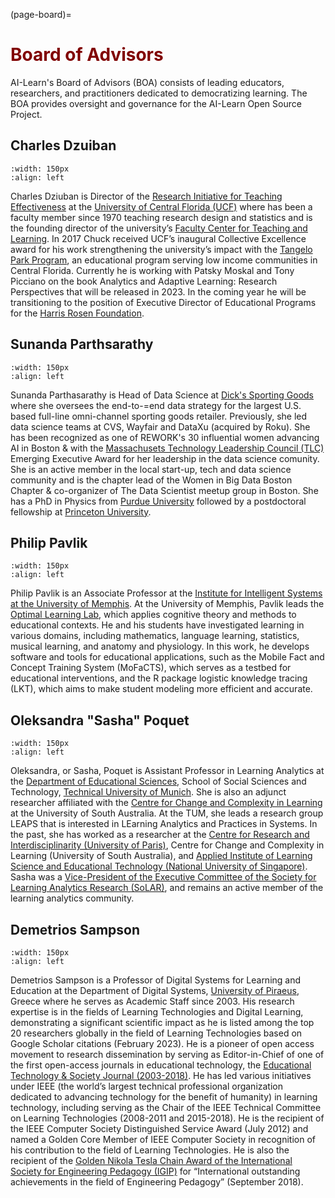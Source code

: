 (page-board)=
# <font color="maroon">Board of Advisors</font>

AI-Learn's Board of Advisors (BOA) consists of leading educators, researchers, and practitioners dedicated to democratizing learning. The BOA provides oversight and governance for the AI-Learn Open Source Project. 

## Charles Dzuiban 

```{image} /images/charles-dziuban.jpg
:width: 150px
:align: left
```

Charles Dziuban is Director of the [Research Initiative for Teaching Effectiveness](https://digitallearning.ucf.edu/impact-evaluation/) at the [University of Central Florida (UCF)](https://www.ucf.edu/) where has been a faculty member since 1970 teaching research design and statistics and is the founding director of the university’s [Faculty Center for Teaching and Learning](https://fctl.ucf.edu/). In 2017 Chuck received UCF’s inaugural Collective Excellence award for his work strengthening the university’s impact with the [Tangelo Park Program](https://www.rosengivesback.com/providing-hope-through-education/tangelo-park-program/), an educational program serving low income communities in Central Florida. Currently he is working with Patsky Moskal and Tony Picciano on the book Analytics and Adaptive Learning: Research Perspectives that will be released in 2023. In the coming year he will be transitioning to the position of Executive Director of Educational Programs for the [Harris Rosen Foundation](https://www.rosengivesback.com/the-harris-rosen-foundation/).   

## Sunanda Parthsarathy

```{image} /images/parthasarathy.jpg
:width: 150px
:align: left
```

Sunanda Parthasarathy is Head of Data Science at [Dick's Sporting Goods](https://www.dickssportinggoods.com/) where she oversees the end-to-=end data strategy for the largest U.S. based full-line omni-channel sporting goods retailer. Previously, she led data science teams at CVS, Wayfair and DataXu (acquired by Roku). She has been recognized as one of REWORK's 30 influential women advancing AI in Boston & with the [Massachusets Technology Leadership Council (TLC)](https://www.masstlc.org/) Emerging Executive Award for her leadership in the data science comunity. She is an active member in the local start-up, tech and data science community and is the chapter lead of the Women in Big Data Boston Chapter & co-organizer of The Data Scientist meetup group in Boston. She has a PhD in Physics from [Purdue University](https://www.purdue.edu/) followed by a postdoctoral fellowship at [Princeton University](https://www.princeton.edu/).


## Philip Pavlik
```{image} /images/philip-pavlik.jpg
:width: 150px
:align: left
```

Philip Pavlik is an Associate Professor at the [Institute for Intelligent Systems at the University of Memphis](https://www.memphis.edu/iis/). At the University of Memphis, Pavlik leads the [Optimal Learning Lab](http://optimallearning.org/#:~:text=The%20Optimal%20Learning%20Lab%20at,to%20sequence%20and%20schedule%20practice.), which applies cognitive theory and methods to educational contexts. He and his students have investigated learning in various domains, including mathematics, language learning, statistics, musical learning, and anatomy and physiology. In this work, he develops software and tools for educational applications, such as the Mobile Fact and Concept Training System (MoFaCTS), which serves as a testbed for educational interventions, and the R package logistic knowledge tracing (LKT), which aims to make student modeling more efficient and accurate.

## Oleksandra "Sasha" Poquet

```{image} /images/sasha-poquet.jpg
:width: 150px
:align: left
```

Oleksandra, or Sasha, Poquet is Assistant Professor in Learning Analytics at the [Department of Educational Sciences](https://www.edu.sot.tum.de/en/edu/home/), School of Social Sciences and Technology, [Technical University of Munich](https://www.tum.de/). She is also an adjunct researcher affiliated with the [Centre for Change and Complexity in Learning](https://www.unisa.edu.au/research/c3l/) at the University of South Australia. At the TUM, she leads a research group LEAPS that is interested in LEarning Analytics and Practices in Systems. In the past, she has worked as a researcher at the [Centre for Research and Interdisciplinarity (University of Paris)](https://mooc.global/cri/), Centre for Change and Complexity in Learning (University of South Australia), and [Applied Institute of Learning Science and Educational Technology (National University of Singapore)](https://nus.edu.sg/alset/our-staff/). Sasha was a [Vice-President of the Executive Committee of the Society for Learning Analytics Research (SoLAR)](https://www.solaresearch.org/about/governance/), and remains an active member of the learning analytics community.

## Demetrios Sampson

```{image} /images/demetriossampson.jpg
:width: 150px
:align: left
```

 Demetrios Sampson is a Professor of Digital Systems for Learning and Education at the Department of Digital Systems, [University of Piraeus](https://www.unipi.gr/unipi/en/), Greece where he serves as Academic Staff since 2003.  His research expertise is in the fields of Learning Technologies and Digital Learning, demonstrating a significant scientific impact as he is listed among the top 20 researchers globally in the field of Learning Technologies based on Google Scholar citations (February 2023). He is a pioneer of open access movement to research dissemination by serving as Editor-in-Chief of one of the first open-access journals in educational technology, the [Educational Technology & Society Journal (2003-2018)](https://www.j-ets.net/). He has led various initiatives under IEEE (the world’s largest technical professional organization dedicated to advancing technology for the benefit of humanity) in learning technology, including serving as the Chair of the IEEE Technical Committee on Learning Technologies (2008-2011 and 2015-2018). He is the recipient of the IEEE Computer Society Distinguished Service Award (July 2012) and named a Golden Core Member of IEEE Computer Society in recognition of his contribution to the field of Learning Technologies. He is also the recipient of the [Golden Nikola Tesla Chain Award of the International Society for Engineering Pedagogy (IGIP)](https://www.igip.org/IGIP_award_nicola-tesla-chain.php) for “International outstanding achievements in the field of Engineering Pedagogy” (September 2018).